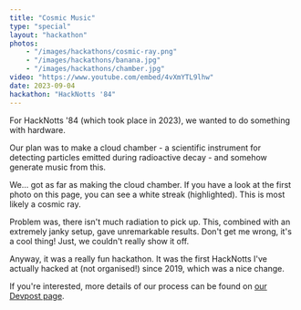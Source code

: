 ```yaml
---
title: "Cosmic Music"
type: "special"
layout: "hackathon"
photos:
    - "/images/hackathons/cosmic-ray.png"
    - "/images/hackathons/banana.jpg"
    - "/images/hackathons/chamber.jpg"
video: "https://www.youtube.com/embed/4vXmYTL9lhw"
date: 2023-09-04
hackathon: "HackNotts '84"
---
```


For HackNotts '84 (which took place in 2023), we wanted to do something with hardware.

Our plan was to make a cloud chamber - a scientific instrument for detecting particles emitted during radioactive decay - and somehow generate music from this.

We... got as far as making the cloud chamber. If you have a look at the first photo on this page, you can see a white streak (highlighted). This is most likely a cosmic ray.

Problem was, there isn't much radiation to pick up. This, combined with an extremely janky setup, gave unremarkable results. Don't get me wrong, it's a cool thing! Just, we couldn't really show it off.

Anyway, it was a really fun hackathon. It was the first HackNotts I've actually hacked at (not organised!) since 2019, which was a nice change.

If you're interested, more details of our process can be found on [our Devpost page](https://devpost.com/software/cosmic-music).
